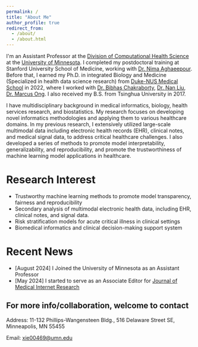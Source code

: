 ```yaml
---
permalink: /
title: "About Me"
author_profile: true
redirect_from: 
  - /about/
  - /about.html
---
```

I'm an Assistant Professor at the [Division of Computational Health Science](https://med.umn.edu/surgery/divisions/computational-health-sciences) at the [University of Minnesota](https://twin-cities.umn.edu/). I completed my postdoctoral training at Stanford University School of Medicine, working with [Dr. Nima Aghaeepour](https://nalab.stanford.edu/team/nima-aghaeepour/). Before that, I earned my Ph.D. in integrated Biology and Medicine (Specialized in health data science research) from [Duke-NUS Medical School](https://www.duke-nus.edu.sg/) in 2022, where I worked with [Dr. Bibhas Chakraborty](https://blog.nus.edu.sg/bibhas/), [Dr. Nan Liu](https://blog.nus.edu.sg/liunan/), [Dr. Marcus Ong](https://www.duke-nus.edu.sg/directory/detail/ong-eng-hock-marcus). I also received my B.S. from Tsinghua University in 2017.

I have multidisciplinary background in medical informatics, biology, health services research, and biostatistics. My research focuses on developing novel informatics methodologies and applying them to various healthcare domains. In my previous research, I extensively utilized large-scale multimodal data including electronic health records (EHR), clinical notes, and medical signal data, to address critical healthcare challenges. I also developed a series of methods to promote model interpretability, generalizability, and reproducibility, and promote the trustworthiness of machine learning model applications in healthcare. 

Research Interest
======
- Trustworthy machine learning methods to promote model transparency, fairness and reproducibility
- Secondary analysis of multimodal electronic health data, including EHR, clinical notes, and signal data.
- Risk stratification models for acute critical illness in clinical settings
- Biomedical informatics and clinical decision-making support system


Recent News
======
- [August 2024] I Joined the University of Minnesota as an Assistant Professor
- [May 2024] I started to serve as an Associate Editor for [Journal of Medical Internet Research](https://www.jmir.org/)


For more info/collaboration, welcome to contact
------
Address: 11-132 Phillips-Wangensteen Bldg., 516 Delaware Street SE, Minneapolis, MN 55455

Email: <A href="mailto:xie00469@umn.edu ">xie00469@umn.edu</A>
